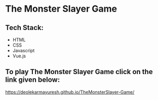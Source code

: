 # The Monster Slayer Game

## Tech Stack:
- HTML
- CSS
- Javascript
- Vue.js

## To play The Monster Slayer Game click on the link given below:

https://deolekarmayuresh.github.io/TheMonsterSlayer-Game/

